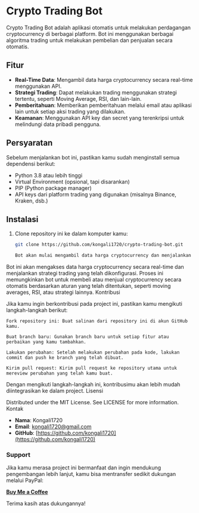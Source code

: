 # Crypto Trading Bot

Crypto Trading Bot adalah aplikasi otomatis untuk melakukan perdagangan cryptocurrency di berbagai platform. Bot ini menggunakan berbagai algoritma trading untuk melakukan pembelian dan penjualan secara otomatis.

## Fitur

- **Real-Time Data**: Mengambil data harga cryptocurrency secara real-time menggunakan API.
- **Strategi Trading**: Dapat melakukan trading menggunakan strategi tertentu, seperti Moving Average, RSI, dan lain-lain.
- **Pemberitahuan**: Memberikan pemberitahuan melalui email atau aplikasi lain untuk setiap aksi trading yang dilakukan.
- **Keamanan**: Menggunakan API key dan secret yang terenkripsi untuk melindungi data pribadi pengguna.

## Persyaratan

Sebelum menjalankan bot ini, pastikan kamu sudah menginstall semua dependensi berikut:

- Python 3.8 atau lebih tinggi
- Virtual Environment (opsional, tapi disarankan)
- PIP (Python package manager)
- API keys dari platform trading yang digunakan (misalnya Binance, Kraken, dsb.)

## Instalasi

1. Clone repository ini ke dalam komputer kamu:

   ```bash
   git clone https://github.com/kongali1720/crypto-trading-bot.git

   Bot akan mulai mengambil data harga cryptocurrency dan menjalankan strategi trading berdasarkan konfigurasi yang ada.

Bot ini akan mengakses data harga cryptocurrency secara real-time dan menjalankan strategi trading yang telah dikonfigurasi. Proses ini memungkinkan bot untuk membeli atau menjual cryptocurrency secara otomatis berdasarkan aturan yang telah ditentukan, seperti moving averages, RSI, atau strategi lainnya.
Kontribusi

Jika kamu ingin berkontribusi pada project ini, pastikan kamu mengikuti langkah-langkah berikut:

    Fork repository ini: Buat salinan dari repository ini di akun GitHub kamu.

    Buat branch baru: Gunakan branch baru untuk setiap fitur atau perbaikan yang kamu tambahkan.

    Lakukan perubahan: Setelah melakukan perubahan pada kode, lakukan commit dan push ke branch yang telah dibuat.

    Kirim pull request: Kirim pull request ke repository utama untuk mereview perubahan yang telah kamu buat.

Dengan mengikuti langkah-langkah ini, kontribusimu akan lebih mudah diintegrasikan ke dalam project.
Lisensi

Distributed under the MIT License. See LICENSE for more information.
Kontak

- **Nama**: Kongali1720
- **Email**: [kongali1720@gmail.com](mailto:kongali1720@gmail.com)
- **GitHub**: [https://github.com/kongali1720](https://github.com/kongali1720)

### Support

Jika kamu merasa project ini bermanfaat dan ingin mendukung pengembangan lebih lanjut, kamu bisa mentransfer sedikit dukungan melalui PayPal:

[**Buy Me a Coffee**](https://www.paypal.me/bungtempong99)

Terima kasih atas dukungannya!

